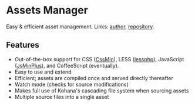 # Assets Manager

Easy & efficient asset management. Links: [author](http://alxlit.name),
[repository](http://www.github.com/alxlit/kohana-assets).

## Features

  - Out-of-the-box support for CSS ([CssMin](https://code.google.com/p/cssmin/)), 
    LESS ([lessphp](http://leafo.net/lessphp/)), JavaScript ([JsMinPlus](https://code.google.com/p/minify)), 
    and CoffeeScript (eventually).
  - Easy to use and extend
  - Efficient; assets are compiled once and served directly thereafter
  - Watch mode (checks for source modifications)
  - Makes full use of Kohana's cascading file system when sourcing assets
  - Multiple source files into a single asset

